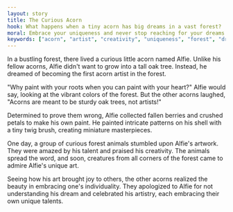 ```yaml
---
layout: story
title: The Curious Acorn
hook: What happens when a tiny acorn has big dreams in a vast forest?
moral: Embrace your uniqueness and never stop reaching for your dreams.
keywords: ["acorn", "artist", "creativity", "uniqueness", "forest", "dream", "embrace"]
---
```


In a bustling forest, there lived a curious little acorn named Alfie. Unlike his fellow acorns, Alfie didn't want to grow into a tall oak tree. Instead, he dreamed of becoming the first acorn artist in the forest.

"Why paint with your roots when you can paint with your heart?" Alfie would say, looking at the vibrant colors of the forest. But the other acorns laughed, "Acorns are meant to be sturdy oak trees, not artists!"

Determined to prove them wrong, Alfie collected fallen berries and crushed petals to make his own paint. He painted intricate patterns on his shell with a tiny twig brush, creating miniature masterpieces.

One day, a group of curious forest animals stumbled upon Alfie's artwork. They were amazed by his talent and praised his creativity. The animals spread the word, and soon, creatures from all corners of the forest came to admire Alfie's unique art.

Seeing how his art brought joy to others, the other acorns realized the beauty in embracing one's individuality. They apologized to Alfie for not understanding his dream and celebrated his artistry, each embracing their own unique talents.
